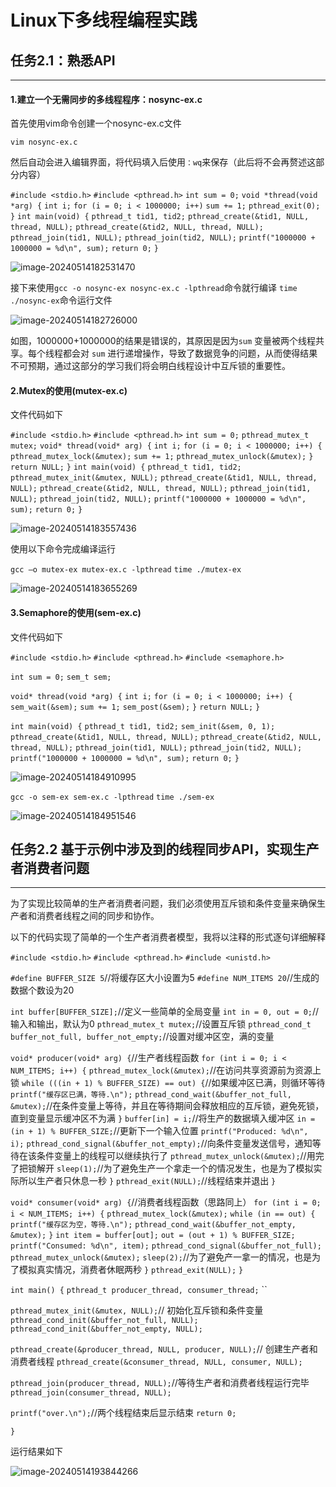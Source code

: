 # Linux下多线程编程实践

## 任务2.1：熟悉API

---------

#### 1.建立一个无需同步的多线程程序：nosync-ex.c

首先使用vim命令创建一个nosync-ex.c文件

`vim nosync-ex.c`

然后自动会进入编辑界面，将代码填入后使用`：wq`来保存（此后将不会再赘述这部分内容）

`#include <stdio.h>`
`#include <pthread.h>`
`int sum = 0;`
`void *thread(void *arg) {`
    `int i;`
    `for (i = 0; i < 1000000; i++)`
        `sum += 1;`
    `pthread_exit(0);`
`}`
`int main(void) {`
    `pthread_t tid1, tid2;`
    `pthread_create(&tid1, NULL, thread, NULL);`
    `pthread_create(&tid2, NULL, thread, NULL);`
    `pthread_join(tid1, NULL);`
    `pthread_join(tid2, NULL);`
    `printf("1000000 + 1000000 = %d\n", sum);`
    `return 0;`
`}`

![image-20240514182531470](./Linux下多线程编程实践.assets/image-20240514182531470.png)

接下来使用`gcc -o nosync-ex nosync-ex.c -lpthread`命令就行编译 `time ./nosync-ex`命令运行文件

![image-20240514182726000](./Linux下多线程编程实践.assets/image-20240514182726000.png)

如图，1000000+1000000的结果是错误的，其原因是因为`sum` 变量被两个线程共享。每个线程都会对 `sum` 进行递增操作，导致了数据竞争的问题，从而使得结果不可预期，通过这部分的学习我们将会明白线程设计中互斥锁的重要性。

#### 2.Mutex的使用(mutex-ex.c)

文件代码如下

`#include <stdio.h>`
`#include <pthread.h>`
`int sum = 0;`
`pthread_mutex_t mutex;`
`void* thread(void* arg) {`
    `int i;`
    `for (i = 0; i < 1000000; i++) {`
        `pthread_mutex_lock(&mutex);`
        `sum += 1;`
        `pthread_mutex_unlock(&mutex);`
    `}`
    `return NULL;`
`}`
`int main(void) {`
    `pthread_t tid1, tid2;`
    `pthread_mutex_init(&mutex, NULL);`
    `pthread_create(&tid1, NULL, thread, NULL);`
    `pthread_create(&tid2, NULL, thread, NULL);`
    `pthread_join(tid1, NULL);`
    `pthread_join(tid2, NULL);`
    `printf("1000000 + 1000000 = %d\n", sum);`
    `return 0;`
`}`



![image-20240514183557436](./Linux下多线程编程实践.assets/image-20240514183557436.png)

使用以下命令完成编译运行

`gcc –o mutex-ex mutex-ex.c -lpthread`
`time ./mutex-ex`



![image-20240514183655269](./Linux下多线程编程实践.assets/image-20240514183655269.png)

#### 3.Semaphore的使用(sem-ex.c)

文件代码如下

`#include <stdio.h>`
`#include <pthread.h>`
`#include <semaphore.h>`

`int sum = 0;`
`sem_t sem;`

`void* thread(void *arg) {`
    `int i;`
    `for (i = 0; i < 1000000; i++) {`
        `sem_wait(&sem);`
        `sum += 1;`
        `sem_post(&sem);`
    `}`
    `return NULL;`
`}`

`int main(void) {`
    `pthread_t tid1, tid2;`
    `sem_init(&sem, 0, 1);`
    `pthread_create(&tid1, NULL, thread, NULL);`
    `pthread_create(&tid2, NULL, thread, NULL);`
    `pthread_join(tid1, NULL);`
    `pthread_join(tid2, NULL);`
    `printf("1000000 + 1000000 = %d\n", sum);`
    `return 0;`
`}`

![image-20240514184910995](./Linux下多线程编程实践.assets/image-20240514184910995.png)

`gcc -o sem-ex sem-ex.c -lpthread`
`time ./sem-ex`

![image-20240514184951546](./Linux下多线程编程实践.assets/image-20240514184951546.png)



## 任务2.2 基于⽰例中涉及到的线程同步API，实现⽣产者消费者问题

------

为了实现比较简单的生产者消费者问题，我们必须使用互斥锁和条件变量来确保生产者和消费者线程之间的同步和协作。

以下的代码实现了简单的一个生产者消费者模型，我将以注释的形式逐句详细解释

`#include <stdio.h>`
`#include <pthread.h>`
`#include <unistd.h>`

`#define BUFFER_SIZE 5`//将缓存区大小设置为5
`#define NUM_ITEMS 20`//生成的数据个数设为20

`int buffer[BUFFER_SIZE];`//定义一些简单的全局变量
`int in = 0, out = 0;`//输入和输出，默认为0
`pthread_mutex_t mutex;`//设置互斥锁
`pthread_cond_t buffer_not_full, buffer_not_empty;`//设置对缓冲区空，满的变量

`void* producer(void* arg) {`//生产者线程函数
    `for (int i = 0; i < NUM_ITEMS; i++) {`
        `pthread_mutex_lock(&mutex);`//在访问共享资源前为资源上锁
        `while (((in + 1) % BUFFER_SIZE) == out) {`//如果缓冲区已满，则循环等待
            `printf("缓存区已满，等待.\n");`
            `pthread_cond_wait(&buffer_not_full, &mutex);`//在条件变量上等待，并且在等待期间会释放相应的互斥锁，避免死锁，直到变量显示缓冲区不为满
        `}`
        `buffer[in] = i;`//将生产的数据填入缓冲区
        `in = (in + 1) % BUFFER_SIZE;`//更新下一个输入位置
        `printf("Produced: %d\n", i);`
        `pthread_cond_signal(&buffer_not_empty);`//向条件变量发送信号，通知等待在该条件变量上的线程可以继续执行了
        `pthread_mutex_unlock(&mutex);`//用完了把锁解开
        `sleep(1);`//为了避免生产一个拿走一个的情况发生，也是为了模拟实际所以生产者只休息一秒
    `}`
    `pthread_exit(NULL);`//线程结束并退出
`}`

`void* consumer(void* arg) {`//消费者线程函数（思路同上）
    `for (int i = 0; i < NUM_ITEMS; i++) {`
        `pthread_mutex_lock(&mutex);`
        `while (in == out) {`
            `printf("缓存区为空，等待.\n");`
            `pthread_cond_wait(&buffer_not_empty, &mutex);`
        `}`
        `int item = buffer[out];`
        `out = (out + 1) % BUFFER_SIZE;`
        `printf("Consumed: %d\n", item);`
        `pthread_cond_signal(&buffer_not_full);`
        `pthread_mutex_unlock(&mutex);`
        `sleep(2);`//为了避免产一拿一的情况，也是为了模拟真实情况，消费者休眠两秒
    `}`
    `pthread_exit(NULL);`
`}`

`int main() {`
    `pthread_t producer_thread, consumer_thread;`
``    

`pthread_mutex_init(&mutex, NULL);`// 初始化互斥锁和条件变量
`pthread_cond_init(&buffer_not_full, NULL);`
`pthread_cond_init(&buffer_not_empty, NULL);`

`pthread_create(&producer_thread, NULL, producer, NULL);`// 创建生产者和消费者线程
`pthread_create(&consumer_thread, NULL, consumer, NULL);`

`pthread_join(producer_thread, NULL);`//等待生产者和消费者线程运行完毕
`pthread_join(consumer_thread, NULL);`

`printf("over.\n");`//两个线程结束后显示结束
`return 0;`

`}`

运行结果如下

![image-20240514193844266](./Linux下多线程编程实践.assets/image-20240514193844266.png)

